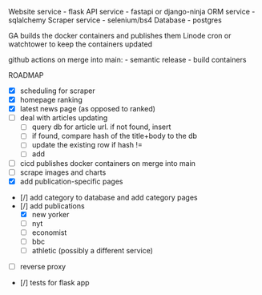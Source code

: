 Website service - flask
API service - fastapi or django-ninja
ORM service - sqlalchemy
Scraper service - selenium/bs4
Database - postgres

GA builds the docker containers and publishes them
Linode cron or watchtower to keep the containers updated

github actions
on merge into main:
    - semantic release
    - build  containers



ROADMAP
- [x] scheduling for scraper
- [x] homepage ranking
- [x] latest news page (as opposed to ranked)
- [ ] deal with articles updating
  - [ ] query db for article url. if not found, insert
  - [ ] if found, compare hash of the title+body to the db
  - [ ] update the existing row if hash != 
  - [ ] add 
- [ ] cicd publishes docker containers on merge into main
- [ ] scrape images and charts
- [x] add publication-specific pages
- [/] add category to database and add category pages
- [/] add publications
  - [x] new yorker
  - [ ] nyt
  - [ ] economist
  - [ ] bbc
  - [ ] athletic (possibly a different service)
- [ ] reverse proxy
- [/] tests for flask app
